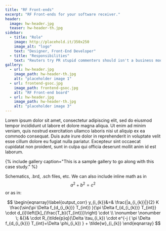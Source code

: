 ```yaml
---
title: "RF Front-ends"
excerpt: "RF Front-ends for your software receiver."
header:
  image: hw-header.jpg
  teaser: hw-header-th.jpg
sidebar:
  - title: "Role"
    image: http://placehold.it/350x250
    image_alt: "logo"
    text: "Designer, Front-End Developer"
  - title: "Responsibilities"
    text: "Reuters try PR stupid commenters should isn't a business model"
gallery:
  - url: hw-header.jpg
    image_path: hw-header-th.jpg
    alt: "placeholder image 1"
  - url: frontend-gsoc.jpg
    image_path: frontend-gsoc.jpg
    alt: "RF Front-end board"
  - url: hw-header.jpg
    image_path: hw-header-th.jpg
    alt: "placeholder image 3"
---
```


<script src="https://cdn.mathjax.org/mathjax/latest/MathJax.js?config=TeX-AMS-MML_HTMLorMML" type="text/javascript"></script>

Lorem ipsum dolor sit amet, consectetur adipiscing elit, sed do eiusmod tempor incididunt ut labore et dolore magna aliqua. Ut enim ad minim veniam, quis nostrud exercitation ullamco laboris nisi ut aliquip ex ea commodo consequat. Duis aute irure dolor in reprehenderit in voluptate velit esse cillum dolore eu fugiat nulla pariatur. Excepteur sint occaecat cupidatat non proident, sunt in culpa qui officia deserunt mollit anim id est laborum.

{% include gallery caption="This is a sample gallery to go along with this case study." %}

Schematics, .brd, .sch files, etc. We can also include inline math as in $$ a^2 + b^2 = c^2 $$ or as in:

$$
\begin{eqnarray}\label{output_corr}
y_{i_{k}}&=&  \frac{|a_{i_{k}}|}{2} K  \frac{\sin(\pi \Delta f_{d_{i_{k}}} T_{int})
}{\pi \Delta f_{d_{i_{k}}} T_{int}} \cdot d_{i}\left([k]_{\frac{T_b}{T_{int}}}\right) \cdot \\
\nonumber
\nonumber \; &{}& \cdot R_{\tilde{p}q}(\Delta \tau_{i_k})  \cdot e^{-j ( \pi \Delta f_{d_{i_{k}}} T_{int}+\Delta
\phi_{i_k}) } + \tilde{w}_{i_{k}}
\end{eqnarray}
$$
